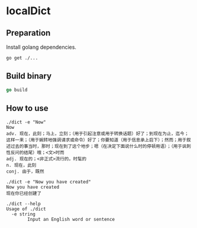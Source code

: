 # localDict

## Preparation
Install golang dependencies.
```shell
go get ./...
```

## Build binary
```go
go build
```

## How to use
```shell
./dict -e "Now"
Now
adv. 现在，此刻；马上，立刻；（用于引起注意或用于转换话题）好了；到现在为止，迄今；这样一来；（用于婉转地强调请求或命令）好了；你要知道（用于信息承上启下）；然而；用于叙述过去的事当时，那时；现在到了这个地步；嗯（在决定下面说什么时的停顿用语）；（用于讽刺性反问的结尾）哦；<文>时而
adj. 现在的；<非正式>流行的，时髦的
n. 现在，此刻
conj. 由于，既然

./dict -e "Now you have created"
Now you have created
现在你已经创建了
```

```shell
./dict --help
Usage of ./dict
  -e string
        Input an English word or sentence
```
